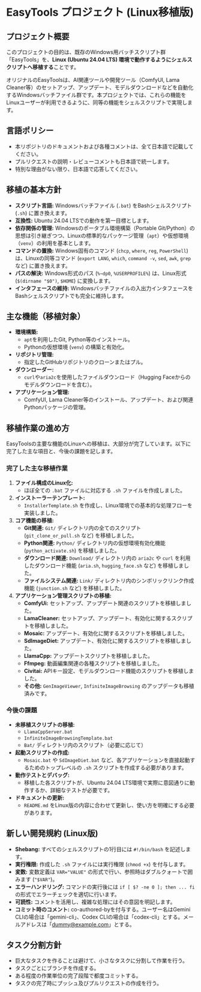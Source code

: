 # EasyTools プロジェクト (Linux移植版)

## プロジェクト概要

このプロジェクトの目的は、既存のWindows用バッチスクリプト群「EasyTools」を、**Linux (Ubuntu 24.04 LTS) 環境で動作するようにシェルスクリプトへ移植する**ことです。

オリジナルのEasyToolsは、AI関連ツールや開発ツール（ComfyUI, Lama Cleaner等）のセットアップ、アップデート、モデルダウンロードなどを自動化するWindowsバッチファイル群です。本プロジェクトでは、これらの機能をLinuxユーザーが利用できるように、同等の機能をシェルスクリプトで実現します。

## 言語ポリシー
- 本リポジトリのドキュメントおよび各種コメントは、全て日本語で記載してください。
- プルリクエストの説明・レビューコメントも日本語で統一します。
- 特別な理由がない限り、日本語で応答してください。

## 移植の基本方針

- **スクリプト言語:** Windowsバッチファイル (`.bat`) をBashシェルスクリプト (`.sh`) に置き換えます。
- **互換性:** Ubuntu 24.04 LTSでの動作を第一目標とします。
- **依存関係の管理:** Windowsのポータブル環境構築（Portable Git/Python）の思想は引き継ぎつつ、Linuxの標準的なパッケージ管理（`apt`）や仮想環境（`venv`）の利用を基本とします。
- **コマンドの置換:** Windows固有のコマンド (`chcp`, `where`, `reg`, `PowerShell`) は、Linuxの同等コマンド (`export LANG`, `which`, `command -v`, `sed`, `awk`, `grep`など) に置き換えます。
- **パスの解決:** Windows形式のパス (`%~dp0`, `%USERPROFILE%`) は、Linux形式 (`$(dirname "$0")`, `$HOME`) に変換します。
- **インタフェースの維持:** Windowsバッチファイルの入出力インタフェースをBashシェルスクリプトでも完全に維持します。

## 主な機能（移植対象）

- **環境構築:**
    - `apt`を利用したGit, Python等のインストール。
    - Pythonの仮想環境 (`venv`) の構築と有効化。
- **リポジトリ管理:**
    - 指定したGitHubリポジトリのクローンまたはプル。
- **ダウンローダー:**
    - `curl`や`aria2c`を使用したファイルダウンロード（Hugging Faceからのモデルダウンロードを含む）。
- **アプリケーション管理:**
    - ComfyUI, Lama Cleaner等のインストール、アップデート、および関連Pythonパッケージの管理。

## 移植作業の進め方

EasyToolsの主要な機能のLinuxへの移植は、大部分が完了しています。以下に完了した主な項目と、今後の課題を記します。

### 完了した主な移植作業

1.  **ファイル構成のLinux化:**
    - ほぼ全ての `.bat` ファイルに対応する `.sh` ファイルを作成しました。
2.  **インストーラーテンプレート:**
    - `InstallerTemplate.sh` を作成し、Linux環境での基本的な処理フローを実装しました。
3.  **コア機能の移植:**
    - **Git関連:** `Git/` ディレクトリ内の全てのスクリプト (`git_clone_or_pull.sh` など) を移植しました。
    - **Python関連:** `Python/` ディレクトリ内の仮想環境有効化機能 (`python_activate.sh`) を移植しました。
    - **ダウンロード関連:** `Download/` ディレクトリ内の `aria2c` や `curl` を利用したダウンロード機能 (`aria.sh`, `hugging_face.sh` など) を移植しました。
    - **ファイルシステム関連:** `Link/` ディレクトリ内のシンボリックリンク作成機能 (`junction.sh` など) を移植しました。
4.  **アプリケーション管理スクリプトの移植:**
    - **ComfyUi:** セットアップ、アップデート関連のスクリプトを移植しました。
    - **LamaCleaner:** セットアップ、アップデート、有効化に関するスクリプトを移植しました。
    - **Mosaic:** アップデート、有効化に関するスクリプトを移植しました。
    - **SdImageDiet:** アップデート、有効化に関するスクリプトを移植しました。
    - **LlamaCpp:** アップデートスクリプトを移植しました。
    - **Ffmpeg:** 動画編集関連の各種スクリプトを移植しました。
    - **Civitai:** APIキー設定、モデルダウンロード機能のスクリプトを移植しました。
    - **その他:** `GenImageViewer`, `InfiniteImageBrowsing` のアップデータも移植済みです。

### 今後の課題

- **未移植スクリプトの移植:**
    - `LlamaCppServer.bat`
    - `InfiniteImageBrowsingTemplate.bat`
    - `Bat/` ディレクトリ内のスクリプト（必要に応じて）
- **起動スクリプトの作成:**
    - `Mosaic.bat` や `SdImageDiet.bat` など、各アプリケーションを直接起動するためのトップレベルの `.sh` スクリプトを作成する必要があります。
- **動作テストとデバッグ:**
    - 移植した各スクリプトが、Ubuntu 24.04 LTS環境で実際に意図通りに動作するか、詳細なテストが必要です。
- **ドキュメントの更新:**
    - `README.md` をLinux版の内容に合わせて更新し、使い方を明確にする必要があります。

## 新しい開発規約 (Linux版)

- **Shebang:** すべてのシェルスクリプトの1行目には `#!/bin/bash` を記述します。
- **実行権限:** 作成した `.sh` ファイルには実行権限 (`chmod +x`) を付与します。
- **変数:** 変数定義は `VAR="VALUE"` の形式で行い、参照時はダブルクォートで囲みます (`"$VAR"`)。
- **エラーハンドリング:** コマンドの実行後には `if [ $? -ne 0 ]; then ... fi` の形式でエラーチェックを適切に行います。
- **可読性:** コメントを活用し、複雑な処理にはその意図を明記します。
- **コミット時のコメント:** co-authored-byを付与する。ユーザー名はGemini CLIの場合は「gemini-cli」、Codex CLIの場合は「codex-cli」とする。メールアドレスは「dummy@example.com」とする。

## タスク分割方針

- 巨大なタスクを作ることは避けて、小さなタスクに分割して作業を行う。
- タスクごとにブランチを作成する。
- ある程度の作業単位の完了段階で都度コミットする。
- タスクの完了時にプッシュ及びプルリクエストの作成を行う。



